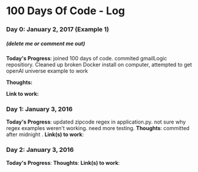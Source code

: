 # 100 Days Of Code - Log

### Day 0: January 2, 2017 (Example 1)
##### (delete me or comment me out)

**Today's Progress**: joined 100 days of code. commited gmailLogic repositiory. 
Cleaned up broken Docker install on computer, attempted to get openAI universe example to work

**Thoughts:** 

**Link to work:** 


### Day 1: January 3, 2016 
**Today's Progress**: updated zipcode regex in application.py. not sure why regex examples weren't working. need more testing. 
**Thoughts**: committed after midnight .
**Link(s) to work**: 


### Day 2: January 3, 2016 
**Today's Progress**: 
**Thoughts**: 
**Link(s) to work**: 


